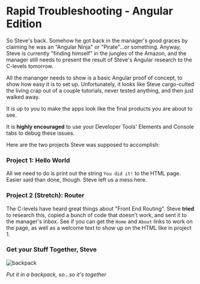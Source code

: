 # Rapid Troubleshooting - Angular Edition

So Steve's back.  Somehow he got back in the manager's good graces by claiming he was an "Angular Ninja" or "Pirate"...or something.  Anyway, Steve is currently "finding himself" in the jungles of the Amazon, and the manager still needs to present the result of Steve's Angular research to the C-levels tomorrow.

All the mananger needs to show is a basic Angular proof of concept, to show how easy it is to set up.  Unfortunately, it looks like Steve cargo-culted the living crap out of a couple tutorials, never tested anything, and then just walked away.

It is up to you to make the apps look like the final products you are about to see.

It is **highly encouraged** to use your Developer Tools' Elements and Console tabs to debug these issues.

Here are the two projects Steve was supposed to accomplish:

### Project 1: Hello World

All we need to do is print out the string `You did it!` to the HTML page.  Easier said than done, though.  Steve left us a mess here.

### Project 2 (Stretch): Router

The C-levels have heard great things about "Front End Routing". Steve **tried** to research this, copied a bunch of code that doesn't work, and sent it to the manager's inbox.  See if you can get the `Home` and `About` links to work on the page, as well as a welcome text to show up on the HTML like in project 1.

### Get your Stuff Together, Steve

![backpack](./inABackpack.jpg)

*Put it in a backpack, so...so it's together*
